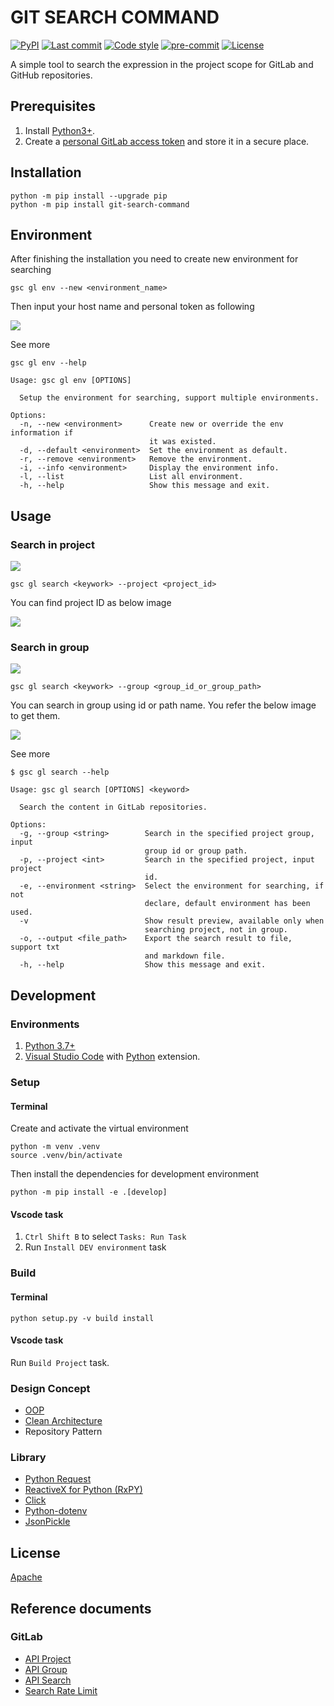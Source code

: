 # GIT SEARCH COMMAND

[![PyPI](https://img.shields.io/pypi/v/git-search-command)](https://pypi.org/project/git-search-command/)
[![Last commit](https://img.shields.io/github/last-commit/nguyen-ngoc-thach/git-search-command?color=yellow)](https://github.com/nguyen-ngoc-thach/git-search-command/commits/)
[![Code style](https://img.shields.io/badge/code%20style-black-black)](https://github.com/psf/black)
[![pre-commit](https://img.shields.io/github/workflow/status/nguyen-ngoc-thach/git-search-command/code-clean/master?label=pre-commit)](https://github.com/nguyen-ngoc-thach/git-search-command/actions/workflows/code_clean.yml)
[![License](https://img.shields.io/badge/license-Apache-orange)](https://github.com/nguyen-ngoc-thach/git-search-command/blob/main/LICENSE)

A simple tool to search the expression in the project scope for GitLab and GitHub repositories.

## Prerequisites

1. Install [Python3+](https://www.python.org/downloads/).
2. Create a [personal GitLab access token](https://docs.gitlab.com/ee/user/project/settings/project_access_tokens.html) and store it in a secure place.

## Installation

```
python -m pip install --upgrade pip
python -m pip install git-search-command
```

## Environment

After finishing the installation you need to create new environment for searching

```
gsc gl env --new <environment_name>
```

Then input your host name and personal token as following

![](./resources/gsc_setup_env.gif)

See more

```
gsc gl env --help

Usage: gsc gl env [OPTIONS]

  Setup the environment for searching, support multiple environments.

Options:
  -n, --new <environment>      Create new or override the env information if
                               it was existed.
  -d, --default <environment>  Set the environment as default.
  -r, --remove <environment>   Remove the environment.
  -i, --info <environment>     Display the environment info.
  -l, --list                   List all environment.
  -h, --help                   Show this message and exit.
```

## Usage

### Search in project

![](./resources/gsc_search_project.gif)

```
gsc gl search <keywork> --project <project_id>
```

You can find project ID as below image

![](./resources/gsc_find_project_id.png)

### Search in group

![](./resources/gsc_search_group.gif)

```
gsc gl search <keywork> --group <group_id_or_group_path>
```

You can search in group using id or path name. You refer the below image to get them.

![](./resources/gsc_find_group_id.png)

See more

```
$ gsc gl search --help

Usage: gsc gl search [OPTIONS] <keyword>

  Search the content in GitLab repositories.

Options:
  -g, --group <string>        Search in the specified project group, input
                              group id or group path.
  -p, --project <int>         Search in the specified project, input project
                              id.
  -e, --environment <string>  Select the environment for searching, if not
                              declare, default environment has been used.
  -v                          Show result preview, available only when
                              searching project, not in group.
  -o, --output <file_path>    Export the search result to file, support txt
                              and markdown file.
  -h, --help                  Show this message and exit.
```

## Development

### Environments

1. [Python 3.7+](https://www.python.org)
2. [Visual Studio Code](https://code.visualstudio.com) with [Python](https://marketplace.visualstudio.com/items?itemName=ms-python.python) extension.

### Setup

#### Terminal

Create and activate the virtual environment

```
python -m venv .venv
source .venv/bin/activate
```

Then install the dependencies for development environment

```
python -m pip install -e .[develop]
```

#### Vscode task

1. `Ctrl Shift B` to select `Tasks: Run Task`
2. Run `Install DEV environment` task

### Build

#### Terminal

```
python setup.py -v build install
```

#### Vscode task

Run `Build Project` task.

### Design Concept

- [OOP](https://en.wikipedia.org/wiki/Object-oriented_programming)
- [Clean Architecture](https://blog.cleancoder.com/uncle-bob/2012/08/13/the-clean-architecture.html)
- Repository Pattern

### Library

- [Python Request](<https://docs.python-requests.org/en/latest/>)
- [ReactiveX for Python (RxPY)](https://rxpy.readthedocs.io/en/latest/#)
- [Click](https://click.palletsprojects.com/)
- [Python-dotenv](https://github.com/theskumar/python-dotenv)
- [JsonPickle](https://jsonpickle.github.io/)

## License

[Apache](https://github.com/nguyen-ngoc-thach/git-search-command/blob/main/LICENSE)

## Reference documents

### GitLab

- [API Project](https://docs.gitlab.com/ee/api/projects.html)
- [API Group](https://docs.gitlab.com/ee/api/groups.html)
- [API Search](https://docs.gitlab.com/ee/api/search.html)
- [Search Rate Limit](https://docs.gitlab.com/ee/administration/instance_limits.html#search-rate-limit)